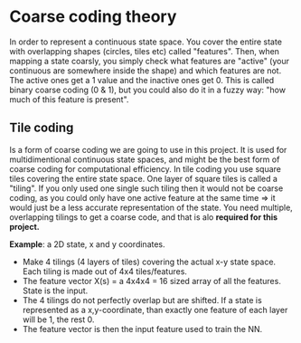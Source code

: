 # Coarse coding theory

In order to represent a continuous state space. You cover the entire state with overlapping shapes (circles, tiles etc) called "features". Then, when mapping a state coarsly, you simply check what features are "active" (your continuous are somewhere inside the shape) and which features are not. The active ones get a 1 value and the inactive ones get 0. This is called binary coarse coding (0 & 1), but you could also do it in a fuzzy way: "how much of this feature is present".

## Tile coding
Is a form of coarse coding we are going to use in this project. It is used for multidimentional continuous state spaces, and might be the best form of coarse coding for computational efficiency. In tile coding you use square tiles covering the entire state space. One layer of square tiles is called a "tiling". If you only used one single such tiling then it would not be coarse coding, as you could only have one active feature at the same time => it would just be a less accurate representation of the state. You need multiple, overlapping tilings to get a coarse code, and that is alo **required for this project.**

**Example**: a 2D state, x and y coordinates.
- Make 4 tilings (4 layers of tiles) covering the actual x-y state space. Each tiling is made out of 4x4 tiles/features. 
- The feature vector X(s) = a 4x4x4 = 16 sized array of all the features. State is the input. 
- The 4 tilings do not perfectly overlap but are shifted. If a state is represented as a x,y-coordinate, than exactly one feature of each layer will be 1, the rest 0.
- The feature vector is then the input feature used to train the NN.

